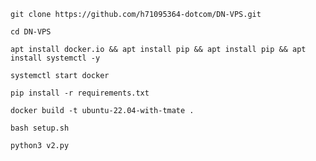 ```
git clone https://github.com/h71095364-dotcom/DN-VPS.git
```
```
cd DN-VPS
```
```
apt install docker.io && apt install pip && apt install pip && apt install systemctl -y
```
```
systemctl start docker
```
```
pip install -r requirements.txt
```

```
docker build -t ubuntu-22.04-with-tmate .
```
```
bash setup.sh
```
```
python3 v2.py
```
